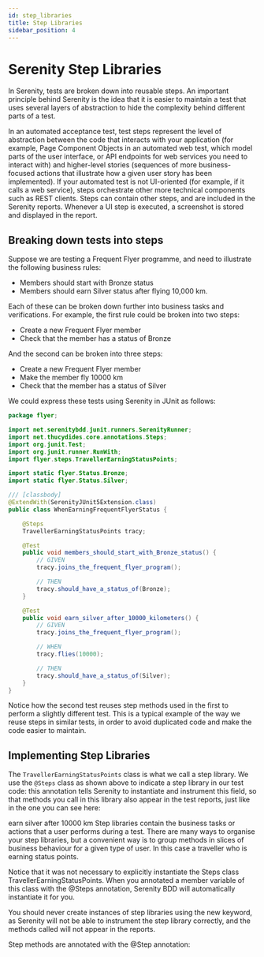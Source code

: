 ```yaml
---
id: step_libraries
title: Step Libraries
sidebar_position: 4
---
```


# Serenity Step Libraries
In Serenity, tests are broken down into reusable steps. An important principle behind Serenity is the idea that it is easier to maintain a test that uses several layers of abstraction to hide the complexity behind different parts of a test.

In an automated acceptance test, test steps represent the level of abstraction between the code that interacts with your application (for example, Page Component Objects in an automated web test, which model parts of the user interface, or API endpoints for web services you need to interact with) and higher-level stories (sequences of more business-focused actions that illustrate how a given user story has been implemented). If your automated test is not UI-oriented (for example, if it calls a web service), steps orchestrate other more technical components such as REST clients. Steps can contain other steps, and are included in the Serenity reports. Whenever a UI step is executed, a screenshot is stored and displayed in the report.

## Breaking down tests into steps
Suppose we are testing a Frequent Flyer programme, and need to illustrate the following business rules:

- Members should start with Bronze status
- Members should earn Silver status after flying 10,000 km.

Each of these can be broken down further into business tasks and verifications. For example, the first rule could be broken into two steps:
- Create a new Frequent Flyer member
- Check that the member has a status of Bronze

And the second can be broken into three steps:
- Create a new Frequent Flyer member
- Make the member fly 10000 km
- Check that the member has a status of Silver

We could express these tests using Serenity in JUnit as follows:

```java
package flyer;

import net.serenitybdd.junit.runners.SerenityRunner;
import net.thucydides.core.annotations.Steps;
import org.junit.Test;
import org.junit.runner.RunWith;
import flyer.steps.TravellerEarningStatusPoints;

import static flyer.Status.Bronze;
import static flyer.Status.Silver;

/// [classbody]
@ExtendWith(SerenityJUnit5Extension.class)
public class WhenEarningFrequentFlyerStatus {

    @Steps
    TravellerEarningStatusPoints tracy;

    @Test
    public void members_should_start_with_Bronze_status() {
        // GIVEN
        tracy.joins_the_frequent_flyer_program();

        // THEN
        tracy.should_have_a_status_of(Bronze);
    }

    @Test
    public void earn_silver_after_10000_kilometers() {
        // GIVEN
        tracy.joins_the_frequent_flyer_program();

        // WHEN
        tracy.flies(10000);

        // THEN
        tracy.should_have_a_status_of(Silver);
    }
}
```

Notice how the second test reuses step methods used in the first to perform a slightly different test. This is a typical example of the way we reuse steps in similar tests, in order to avoid duplicated code and make the code easier to maintain.

## Implementing Step Libraries
The `TravellerEarningStatusPoints` class is what we call a step library. We use the `@Steps` class as shown above to indicate a step library in our test code: this annotation tells Serenity to instantiate and instrument this field, so that methods you call in this library also appear in the test reports, just like in the one you can see here:

earn silver after 10000 km
Step libraries contain the business tasks or actions that a user performs during a test. There are many ways to organise your step libraries, but a convenient way is to group methods in slices of business behaviour for a given type of user. In this case a traveller who is earning status points.

Notice that it was not necessary to explicitly instantiate the Steps class TravellerEarningStatusPoints. When you annotated a member variable of this class with the @Steps annotation, Serenity BDD will automatically instantiate it for you.

You should never create instances of step libraries using the new keyword, as Serenity will not be able to instrument the step library correctly, and the methods called will not appear in the reports.

Step methods are annotated with the @Step annotation:

<!-- TravellerEarningStatusPoints.java
package flyer.steps;

import flyer.FrequentFlyer;
import flyer.Status;
import net.thucydides.core.annotations.Step;

import static org.assertj.core.api.Assertions.assertThat;

/// [classbody]
/// [preamble]
public class TravellerEarningStatusPoints {

    private String actor;

    private FrequentFlyer frequentFlyer;

    /// [preamble]
    /// [joins]
    @Step("#actor joins the frequent flyer program")   
    public void joins_the_frequent_flyer_program() {
        frequentFlyer = FrequentFlyer.withInitialBalanceOf(0);
    }
    /// [joins]

    @Step("#actor flies {0} km")
    public void flies(int distance) {
        frequentFlyer.recordFlightDistanceInKilometers(distance);
    }

    @Step("#actor should have a status of {0}")
    public void should_have_a_status_of(Status expectedStatus) {
        assertThat(frequentFlyer.getStatus()).isEqualTo(expectedStatus);
    }

    @Step("#actor transfers {0} points to {1}")
    public void transfers_points(int points, TravellerEarningStatusPoints otherFrequentFlier) {
        // Left as an exercise
    }

    @Override
    public String toString() {
        return actor;
    }

    @Step("#actor should have {0} points")
    public void should_have_points(int expectedPoints) {
        // Left as an exercise
    }
}
/// [classbody]
Steps classes can extend any class, or none
If you include an actor field in your step library, Serenity will inject the name of the step.
The @Step annotation denotes a Serenity step method
The @Step can take a String value to override the default step name
{0} indicates the first parameter of the step method. #name indicates the name field of the step library.
One of the keys to writing good tests is getting the layers right. Test suites are more maintainable when they are organised in clear, well defined layers. This helps our brain concentrate on one thing at a time.

Step libraries and personas
Step libraries are often used to represent actors or persona who interact with the application. For example, the TravellerEarningStatusPoints step library we saw earlier represents how a Frequent Flyer member earns status points.

Methods that represent a business task or action (joins_the_frequent_flyer_program()), and that will appear in the reports as a separate step, are annotated with the @Step annotation.

TravellerEarningStatusPoints.java
package flyer.steps;

import flyer.FrequentFlyer;
import flyer.Status;
import net.thucydides.core.annotations.Step;

import static org.assertj.core.api.Assertions.assertThat;

/// [classbody]
/// [preamble]
public class TravellerEarningStatusPoints {

    private String actor;

    private FrequentFlyer frequentFlyer;

    /// [preamble]
    /// [joins]
    @Step("#actor joins the frequent flyer program")   
    public void joins_the_frequent_flyer_program() {
        frequentFlyer = FrequentFlyer.withInitialBalanceOf(0);
    }
    /// [joins]

    @Step("#actor flies {0} km")
    public void flies(int distance) {
        frequentFlyer.recordFlightDistanceInKilometers(distance);
    }

    @Step("#actor should have a status of {0}")
    public void should_have_a_status_of(Status expectedStatus) {
        assertThat(frequentFlyer.getStatus()).isEqualTo(expectedStatus);
    }

    @Step("#actor transfers {0} points to {1}")
    public void transfers_points(int points, TravellerEarningStatusPoints otherFrequentFlier) {
        // Left as an exercise
    }

    @Override
    public String toString() {
        return actor;
    }

    @Step("#actor should have {0} points")
    public void should_have_points(int expectedPoints) {
        // Left as an exercise
    }
}
/// [classbody]
Notice how the @Step attribute has a string value. This tells Serenity what to write in the reports when this step is executed. You don’t need a value (if you don’t have one, the name of the method will be used instead). But you can use this value to make your step names more meaningful.

If you add an actor field to your step library, Serenity will inject the name of the @Steps variable into this field. You can then refer to it in the @Step annotation using the # notation that we saw earlier:

@Step("#actor joins the frequent flyer program")
Suppose we declare a step library like this:

@Steps
TravellerEarningStatusPoints tracy;
In this case, the name "Tracy" would be injected into the actor field, and the step description would become "Tracy joins the frequent flyer program"

You can also provide a more detailed name in the @Steps annotation:

@Steps("Tracy Jones")
TravellerEarningStatusPoints tracy;
@Step methods can also take parameters, as we saw for the flies() and should_have_a_status_of() methods. You can refer to these in your step description using an indexed notation starting at zero: {0} for the first parameter, {1} for the second, and so on.

@Step("#actor flies {0} km")
public void flies(int distance) {...}
This step would appear in the Serenity reports as "Tracy flies 10000 km".

Using several step libraries to represent different actors
Sometimes we can use several step libraries of the same type to make our tests more readable. For example, the following test shows how point transfers between different travellers works.

TravellerEarningStatusPoints.java
package flyer;

import flyer.steps.TravellerEarningStatusPoints;
import net.serenitybdd.junit.runners.SerenityRunner;
import net.thucydides.core.annotations.Steps;
import org.junit.Test;
import org.junit.runner.RunWith;

import static flyer.Status.Bronze;
import static flyer.Status.Silver;

/// [classbody]
@RunWith(SerenityRunner.class)
public class WhenTransferringFrequentFlyerPoints {

    @Steps
    TravellerEarningStatusPoints tracy;

    @Steps
    TravellerEarningStatusPoints troy;

    @Test
    public void memberCanTransferPointsToAnotherMemberWithoutLosingStatus() {
        // GIVEN
        tracy.joins_the_frequent_flyer_program();
        troy.joins_the_frequent_flyer_program();

        // AND
        tracy.flies(20000);

        // WHEN
        tracy.transfers_points(15000, troy);

        // THEN
        troy.should_have_points(15000);

        // AND
        tracy.should_have_a_status_of(Silver);
    }
}
/// [classbody]
...
package flyer.steps;

import flyer.FrequentFlyer;
import flyer.Status;
import net.thucydides.core.annotations.Step;

import static org.assertj.core.api.Assertions.assertThat;

/// [classbody]
/// [preamble]
public class TravellerEarningStatusPoints {

    private String actor;

    private FrequentFlyer frequentFlyer;

    /// [preamble]
    /// [joins]
    @Step("#actor joins the frequent flyer program")   
    public void joins_the_frequent_flyer_program() {
        frequentFlyer = FrequentFlyer.withInitialBalanceOf(0);
    }
    /// [joins]

    @Step("#actor flies {0} km")
    public void flies(int distance) {
        frequentFlyer.recordFlightDistanceInKilometers(distance);
    }

    @Step("#actor should have a status of {0}")
    public void should_have_a_status_of(Status expectedStatus) {
        assertThat(frequentFlyer.getStatus()).isEqualTo(expectedStatus);
    }

    @Step("#actor transfers {0} points to {1}")
    public void transfers_points(int points, TravellerEarningStatusPoints otherFrequentFlier) {
        // Left as an exercise
    }

    @Override
    public String toString() {
        return actor;
    }

    @Step("#actor should have {0} points")
    public void should_have_points(int expectedPoints) {
        // Left as an exercise
    }
}
/// [classbody]
This would produce a report where both actors (Tracy and Troy) appear in different roles:

tracy and troy
Note that a more elegant way to do this is by using the Screenplay pattern, where each actor can have their own browser and abilities.

Shared Instances of Step Libraries
There are some cases where we want to reuse the same step library instance in different places across a test. For example, suppose we have a step library that interacts with a backend API, and that maintains some internal state and caching to improve performance. We might want to reuse a single instance of this step library, rather than having a separate instance for each variable.

We can do this by declaring the step library to be shared, like this:

@Steps(shared = true)
CustomerAPIStepLibrary customerAPI;
Now, any other step libraries of type CustomerAPIStepLibrary, that have the shared attribute set to true will refer to the same instance.

In older versions of Serenity, sharing instances was the default behaviour, and you used the uniqueInstance attribute to indicate that a step library should not be shared. If you need to force this behaviour for legacy test suites, set the step.creation.strategy property to legacy in your serenity.properties file:

step.creation.strategy = legacy
Sharing instances using the @Shared annotation
You can also use the @Shared annotation to share objects between steps and tasks in your test. The @Shared annotation is in practical terms a shortcut for @Steps(shared=true). This is handy in Screenplay tests, where the @Shared annotation reflects the intention more accurately than the @Steps annotation.

For example, suppose you have a Screenplay task that you use to set up some reference data that you want to share between steps. You could set them up in a special task called PrepareReferenceTestData:

givenThat(dana).wasAbleTo(PrepareReferenceTestData.inTheTestEnvironment());
The PrepareReferenceTestData class would prepare test data and place the data in a Java class (say ReferenceData):

public class PrepareReferenceTestData implements Task {
    public static Performable inTheTestEnvironment() {
            return instrumented(PrepareSomeCommonData.class);
    }

    @Shared
    ReferenceData referenceData;

    @Override
    public <T extends Actor> void performAs(T actor) {
        // Prepare reference data used in several tasks in a shared class
        referenceData = ...
    }
}
Any other Task, Interaction or Question class can then refer to the reference data, simply by declaring a shared field of type ReferenceData:

@Shared
ReferenceData referenceData; -->
